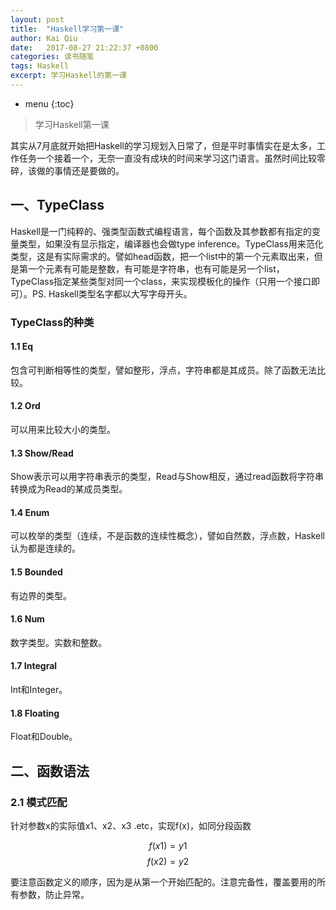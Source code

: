 ```yaml
---
layout: post
title:  "Haskell学习第一课"
author: Kai Qiu
date:   2017-08-27 21:22:37 +0800
categories: 读书随笔
tags: Haskell
excerpt: 学习Haskell的第一课
---
```


* menu
{:toc}

> 学习Haskell第一课

其实从7月底就开始把Haskell的学习规划入日常了，但是平时事情实在是太多，工作任务一个接着一个，无奈一直没有成块的时间来学习这门语言。虽然时间比较零碎，该做的事情还是要做的。

## 一、TypeClass

Haskell是一门纯粹的、强类型函数式编程语言，每个函数及其参数都有指定的变量类型，如果没有显示指定，编译器也会做type inference。TypeClass用来范化类型，这是有实际需求的。譬如head函数，把一个list中的第一个元素取出来，但是第一个元素有可能是整数，有可能是字符串，也有可能是另一个list，TypeClass指定某些类型对同一个class，来实现模板化的操作（只用一个接口即可）。PS. Haskell类型名字都以大写字母开头。

### TypeClass的种类

#### 1.1 Eq

包含可判断相等性的类型，譬如整形，浮点，字符串都是其成员。除了函数无法比较。

#### 1.2 Ord

可以用来比较大小的类型。

#### 1.3 Show/Read

Show表示可以用字符串表示的类型，Read与Show相反，通过read函数将字符串转换成为Read的某成员类型。

#### 1.4 Enum

可以枚举的类型（连续，不是函数的连续性概念），譬如自然数，浮点数，Haskell认为都是连续的。

#### 1.5 Bounded

有边界的类型。

#### 1.6 Num

数字类型。实数和整数。

#### 1.7 Integral

Int和Integer。

#### 1.8 Floating

Float和Double。

## 二、函数语法

### 2.1 模式匹配

针对参数x的实际值x1、x2、x3 .etc，实现f(x)，如同分段函数

$$f(x1) = y1$$
$$f(x2) = y2$$

要注意函数定义的顺序，因为是从第一个开始匹配的。注意完备性，覆盖要用的所有参数，防止异常。